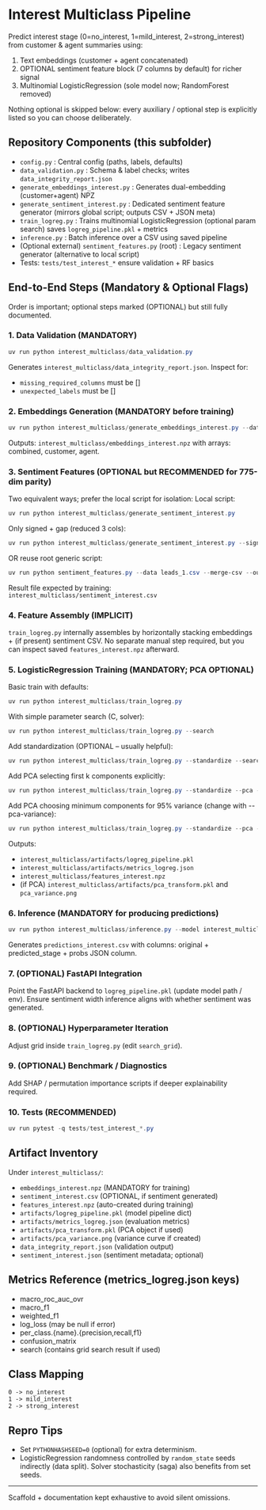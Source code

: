 # Interest Multiclass Pipeline

Predict interest stage (0=no_interest, 1=mild_interest, 2=strong_interest) from customer & agent summaries using:
1. Text embeddings (customer + agent concatenated)
2. OPTIONAL sentiment feature block (7 columns by default) for richer signal
3. Multinomial LogisticRegression (sole model now; RandomForest removed)

Nothing optional is skipped below: every auxiliary / optional step is explicitly listed so you can choose deliberately.

## Repository Components (this subfolder)
- `config.py` : Central config (paths, labels, defaults)
- `data_validation.py` : Schema & label checks; writes `data_integrity_report.json`
- `generate_embeddings_interest.py` : Generates dual-embedding (customer+agent) NPZ
- `generate_sentiment_interest.py` : Dedicated sentiment feature generator (mirrors global script; outputs CSV + JSON meta)
- `train_logreg.py` : Trains multinomial LogisticRegression (optional param search) saves `logreg_pipeline.pkl` + metrics
- `inference.py` : Batch inference over a CSV using saved pipeline
- (Optional external) `sentiment_features.py` (root) : Legacy sentiment generator (alternative to local script)
- Tests: `tests/test_interest_*` ensure validation + RF basics

## End-to-End Steps (Mandatory & Optional Flags)
Order is important; optional steps marked (OPTIONAL) but still fully documented.

### 1. Data Validation (MANDATORY)
```powershell
uv run python interest_multiclass/data_validation.py
```
Generates `interest_multiclass/data_integrity_report.json`. Inspect for:
- `missing_required_columns` must be []
- `unexpected_labels` must be []

### 2. Embeddings Generation (MANDATORY before training)
```powershell
uv run python interest_multiclass/generate_embeddings_interest.py --data leads_1.csv
```
Outputs: `interest_multiclass/embeddings_interest.npz` with arrays: combined, customer, agent.

### 3. Sentiment Features (OPTIONAL but RECOMMENDED for 775-dim parity)
Two equivalent ways; prefer the local script for isolation:
Local script:
```powershell
uv run python interest_multiclass/generate_sentiment_interest.py
```
Only signed + gap (reduced 3 cols):
```powershell
uv run python interest_multiclass/generate_sentiment_interest.py --signed-only
```
OR reuse root generic script:
```powershell
uv run python sentiment_features.py --data leads_1.csv --merge-csv --output interest_multiclass/sentiment_interest.csv
```
Result file expected by training: `interest_multiclass/sentiment_interest.csv`

### 4. Feature Assembly (IMPLICIT)
`train_logreg.py` internally assembles by horizontally stacking embeddings + (if present) sentiment CSV. No separate manual step required, but you can inspect saved `features_interest.npz` afterward.

### 5. LogisticRegression Training (MANDATORY; PCA OPTIONAL)
Basic train with defaults:
```powershell
uv run python interest_multiclass/train_logreg.py
```
With simple parameter search (C, solver):
```powershell
uv run python interest_multiclass/train_logreg.py --search
```
Add standardization (OPTIONAL – usually helpful):
```powershell
uv run python interest_multiclass/train_logreg.py --standardize --search
```
Add PCA selecting first k components explicitly:
```powershell
uv run python interest_multiclass/train_logreg.py --standardize --pca --pca-components 200
```
Add PCA choosing minimum components for 95% variance (change with --pca-variance):
```powershell
uv run python interest_multiclass/train_logreg.py --standardize --pca --pca-variance 0.95
```
Outputs:
- `interest_multiclass/artifacts/logreg_pipeline.pkl`
- `interest_multiclass/artifacts/metrics_logreg.json`
- `interest_multiclass/features_interest.npz`
- (if PCA) `interest_multiclass/artifacts/pca_transform.pkl` and `pca_variance.png`

### 6. Inference (MANDATORY for producing predictions)
```powershell
uv run python interest_multiclass/inference.py --model interest_multiclass/artifacts/logreg_pipeline.pkl --input leads_1.csv --output predictions_interest.csv
```
Generates `predictions_interest.csv` with columns: original + predicted_stage + probs JSON column.

### 7. (OPTIONAL) FastAPI Integration
Point the FastAPI backend to `logreg_pipeline.pkl` (update model path / env). Ensure sentiment width inference aligns with whether sentiment was generated.

### 8. (OPTIONAL) Hyperparameter Iteration
Adjust grid inside `train_logreg.py` (edit `search_grid`).

### 9. (OPTIONAL) Benchmark / Diagnostics
Add SHAP / permutation importance scripts if deeper explainability required.

### 10. Tests (RECOMMENDED)
```powershell
uv run pytest -q tests/test_interest_*.py
```

## Artifact Inventory
Under `interest_multiclass/`:
- `embeddings_interest.npz` (MANDATORY for training)
- `sentiment_interest.csv` (OPTIONAL, if sentiment generated)
- `features_interest.npz` (auto-created during training)
- `artifacts/logreg_pipeline.pkl` (model pipeline dict)
- `artifacts/metrics_logreg.json` (evaluation metrics)
- `artifacts/pca_transform.pkl` (PCA object if used)
- `artifacts/pca_variance.png` (variance curve if created)
- `data_integrity_report.json` (validation output)
- `sentiment_interest.json` (sentiment metadata; optional)

## Metrics Reference (metrics_logreg.json keys)
- macro_roc_auc_ovr
- macro_f1
- weighted_f1
- log_loss (may be null if error)
- per_class.{name}.{precision,recall,f1}
- confusion_matrix
- search (contains grid search result if used)

## Class Mapping
```
0 -> no_interest
1 -> mild_interest
2 -> strong_interest
```

## Repro Tips
- Set `PYTHONHASHSEED=0` (optional) for extra determinism.
- LogisticRegression randomness controlled by `random_state` seeds indirectly (data split). Solver stochasticity (saga) also benefits from set seeds.

---
Scaffold + documentation kept exhaustive to avoid silent omissions.
